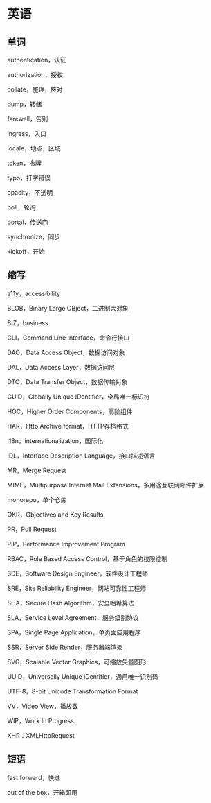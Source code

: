 # 英语

## 单词

authentication，认证

authorization，授权

collate，整理，核对

dump，转储

farewell，告别

ingress，入口

locale，地点，区域

token，令牌

typo，打字错误

opacity，不透明

poll，轮询

portal，传送门

synchronize，同步

kickoff，开始

## 缩写

a11y，accessibility

BLOB，Binary Large OBject，二进制大对象

BIZ，business

CLI，Command Line Interface，命令行接口

DAO，Data Access Object，数据访问对象

DAL，Data Access Layer，数据访问层

DTO，Data Transfer Object，数据传输对象

GUID，Globally Unique IDentifier，全局唯一标识符

HOC，Higher Order Components，高阶组件

HAR，Http Archive format，HTTP存档格式

i18n，internationalization，国际化

IDL，Interface Description Language，接口描述语言

MR，Merge Request

MIME，Multipurpose Internet Mail Extensions，多用途互联网邮件扩展

monorepo，单个仓库

OKR，Objectives and Key Results

PR，Pull Request

PIP，Performance Improvement Program

RBAC，Role Based Access Control，基于角色的权限控制

SDE，Software Design Engineer，软件设计工程师

SRE，Site Reliability Engineer，网站可靠性工程师

SHA，Secure Hash Algorithm，安全哈希算法

SLA，Service Level Agreement，服务级别协议

SPA，Single Page Application，单页面应用程序

SSR，Server Side Render，服务器端渲染

SVG，Scalable Vector Graphics，可缩放矢量图形

UUID，Universally Unique IDentifier，通用唯一识别码

UTF-8，8-bit Unicode Transformation Format

VV，Video View，播放数

WIP，Work In Progress

XHR：XMLHttpRequest

## 短语

fast forward，快进

out of the box，开箱即用

